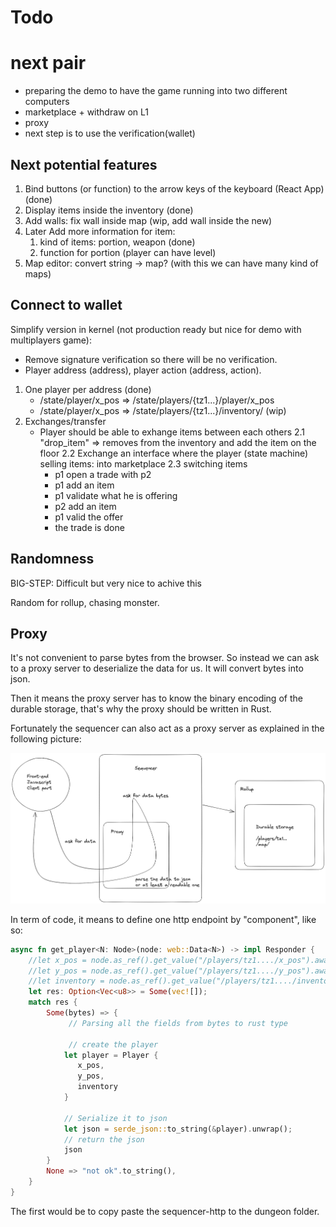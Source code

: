 # Todo

# next pair

- preparing the demo to have the game running into two different computers
- marketplace + withdraw on L1
- proxy
- next step is to use the verification(wallet)

## Next potential features

1. Bind buttons (or function) to the arrow keys of the keyboard (React App) (done)
2. Display items inside the inventory (done)
3. Add walls: fix wall inside map (wip, add wall inside the new)
4. Later Add more information for item:
   1. kind of items: portion, weapon (done)
   2. function for portion (player can have level)
5. Map editor: convert string -> map? (with this we can have many kind of maps)

## Connect to wallet

Simplify version in kernel (not production ready but nice for demo with multiplayers game):

- Remove signature verification so there will be no verification.
- Player address (address), player action (address, action).

1. One player per address (done)
   - /state/player/x_pos => /state/players/{tz1...}/player/x_pos
   - /state/player/x_pos => /state/players/{tz1...}/inventory/ (wip)
2. Exchanges/transfer
   - Player should be able to exhange items between each others
     2.1 "drop_item" => removes from the inventory and add the item on the floor
     2.2 Exchange an interface where the player (state machine) selling items: into marketplace
     2.3 switching items
     - p1 open a trade with p2
     - p1 add an item
     - p1 validate what he is offering
     - p2 add an item
     - p1 valid the offer
     - the trade is done

## Randomness

BIG-STEP: Difficult but very nice to achive this

Random for rollup, chasing monster.

## Proxy

It's not convenient to parse bytes from the browser. So instead we can ask to a proxy server to deserialize the data for us. It will convert bytes into json.

Then it means the proxy server has to know the binary encoding of the durable storage, that's why the proxy should be written in Rust.

Fortunately the sequencer can also act as a proxy server as explained in the following picture:

![](./proxy.png)

In term of code, it means to define one http endpoint by "component", like so:

```rust
async fn get_player<N: Node>(node: web::Data<N>) -> impl Responder {
    //let x_pos = node.as_ref().get_value("/players/tz1..../x_pos").await;
    //let y_pos = node.as_ref().get_value("/players/tz1..../y_pos").await;
    //let inventory = node.as_ref().get_value("/players/tz1..../inventory").await;
    let res: Option<Vec<u8>> = Some(vec![]);
    match res {
        Some(bytes) => {
             // Parsing all the fields from bytes to rust type

             // create the player
            let player = Player {
               x_pos,
               y_pos,
               inventory
            }

            // Serialize it to json
            let json = serde_json::to_string(&player).unwrap();
            // return the json
            json
        }
        None => "not ok".to_string(),
    }
}
```

The first would be to copy paste the sequencer-http to the dungeon folder.
